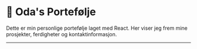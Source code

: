 # 🎨 Oda's Portefølje

Dette er min personlige portefølje laget med React. Her viser jeg frem mine prosjekter, ferdigheter og kontaktinformasjon.

---